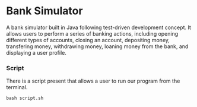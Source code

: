 # Bank Simulator

A bank simulator built in Java following test-driven development concept. It allows users to perform a series of banking actions, including opening different types of accounts, closing an account, depositing money, transfering money, withdrawing money, loaning money from the bank, and displaying a user profile.


### Script
There is a script present that allows a user to run our program from the terminal. 

    bash script.sh
